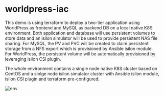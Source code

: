 # worldpress-iac
This demo is using terraform to deploy a two-tier application using WorldPress as frontend and MySQL as backend DB on a local native K8S environment.
Both application and database will use persistent volumes to store data and an isilon simulator will be used to provide persistent NAS file sharing.
For MySQL, the PV and PVC will be created to claim persistent storage from a NFS export which is provisioned by Ansible isilon module.
For WorldPress, the persistent volume will be automatically provisioned by leveraging isilon CSI plugin. 

The whole environment contains a single node native K8S cluster based on CentOS and a sinlge node isilon simulator cluster with Ansible isilon module, isilon CSI plugin and terraform pre-configured.   

![env](https://user-images.githubusercontent.com/57650048/158108873-e25c3e2b-42df-4731-8408-1428b4159d54.JPG)
